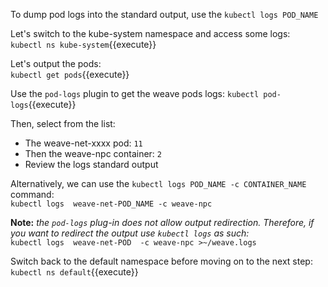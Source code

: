 To dump pod logs into the standard output, use the `kubectl logs POD_NAME`

Let's switch to the kube-system namespace and access some logs:  
`kubectl ns kube-system`{{execute}}  

Let's output the pods:  
`kubectl get pods`{{execute}}

Use the `pod-logs` plugin to get the weave pods logs:
`kubectl pod-logs`{{execute}}  


Then, select from the list:  
- The weave-net-xxxx pod: `11`  
- Then the weave-npc container: `2`  
- Review the logs standard output  


Alternatively, we can use the `kubectl logs POD_NAME -c CONTAINER_NAME` command:  
`kubectl logs  weave-net-POD_NAME -c weave-npc`

**Note:** *the `pod-logs` plug-in does not allow output redirection. Therefore, if you want to redirect the output use `kubectl logs` as such:*  
`kubectl logs  weave-net-POD  -c weave-npc >~/weave.logs`  


Switch back to the default namespace before moving on to the next step:  
`kubectl ns default`{{execute}}

